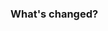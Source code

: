 ### What's changed?

<!-- Describe what's new in your PR and (if necessary) say what it improves upon -->
